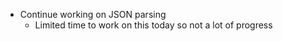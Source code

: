 - Continue working on JSON parsing
    - Limited time to work on this today so not a lot of progress

